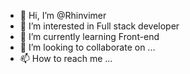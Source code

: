 - 👋 Hi, I’m @Rhinvimer
- 👀 I’m interested in Full stack developer
- 🌱 I’m currently learning Front-end 
- 💞️ I’m looking to collaborate on ...
- 📫 How to reach me ...

<!---
Rhinvimer/Rhinvimer is a ✨ special ✨ repository because its `README.md` (this file) appears on your GitHub profile.
You can click the Preview link to take a look at your changes.
--->
